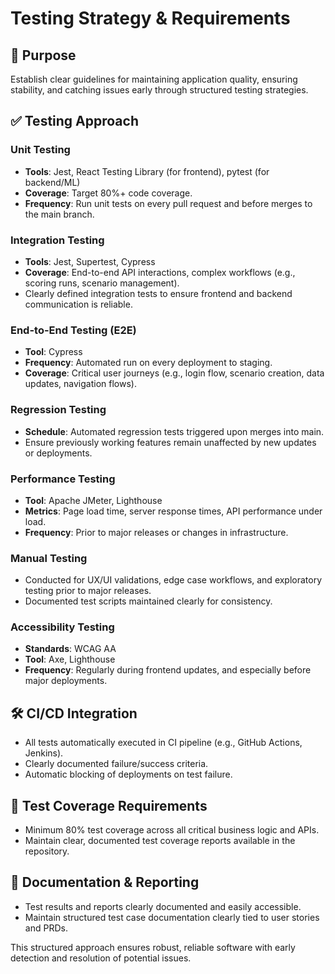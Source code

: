 # Testing Strategy & Requirements

## 🎯 Purpose

Establish clear guidelines for maintaining application quality, ensuring stability, and catching issues early through structured testing strategies.

## ✅ Testing Approach

### Unit Testing

- **Tools**: Jest, React Testing Library (for frontend), pytest (for backend/ML)
- **Coverage**: Target 80%+ code coverage.
- **Frequency**: Run unit tests on every pull request and before merges to the main branch.

### Integration Testing

- **Tools**: Jest, Supertest, Cypress
- **Coverage**: End-to-end API interactions, complex workflows (e.g., scoring runs, scenario management).
- Clearly defined integration tests to ensure frontend and backend communication is reliable.

### End-to-End Testing (E2E)

- **Tool**: Cypress
- **Frequency**: Automated run on every deployment to staging.
- **Coverage**: Critical user journeys (e.g., login flow, scenario creation, data updates, navigation flows).

### Regression Testing

- **Schedule**: Automated regression tests triggered upon merges into main.
- Ensure previously working features remain unaffected by new updates or deployments.

### Performance Testing

- **Tool**: Apache JMeter, Lighthouse
- **Metrics**: Page load time, server response times, API performance under load.
- **Frequency**: Prior to major releases or changes in infrastructure.

### Manual Testing

- Conducted for UX/UI validations, edge case workflows, and exploratory testing prior to major releases.
- Documented test scripts maintained clearly for consistency.

### Accessibility Testing

- **Standards**: WCAG AA
- **Tool**: Axe, Lighthouse
- **Frequency**: Regularly during frontend updates, and especially before major deployments.

## 🛠 CI/CD Integration

- All tests automatically executed in CI pipeline (e.g., GitHub Actions, Jenkins).
- Clearly documented failure/success criteria.
- Automatic blocking of deployments on test failure.

## 📍 Test Coverage Requirements

- Minimum 80% test coverage across all critical business logic and APIs.
- Maintain clear, documented test coverage reports available in the repository.

## 📖 Documentation & Reporting

- Test results and reports clearly documented and easily accessible.
- Maintain structured test case documentation clearly tied to user stories and PRDs.

This structured approach ensures robust, reliable software with early detection and resolution of potential issues.